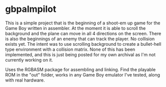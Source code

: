 # gbpalmpilot

This is a simple project that is the beginning of a shoot-em up game for the Game Boy written in assembler.  At the moment it is able to scroll the background and the plane can move in all 4 directions on the screen.  There is also the beginnings of an enemy that can track the player.  No collision exists yet.  The intent was to use scrolling background to create a bullet-hell type environment with a collision matrix.  None of this has been implemented, and this is just being posted for my own archival as I'm not currently working on it.

Uses the RGBASM package for assembling and linking.
Find the playable ROM in the "out" folder, works in any Game Boy emulator I've tested, along with real hardware.
